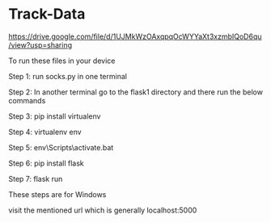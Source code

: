 # Track-Data

https://drive.google.com/file/d/1UJMkWzOAxqpqOcWYYaXt3xzmbIQoD6qu/view?usp=sharing

To run these files in your device

Step 1:
run socks.py in one terminal

Step 2:
In another terminal go to the flask1 directory and there run the below commands

Step 3: pip install virtualenv

Step 4: virtualenv env

Step 5: env\Scripts\activate.bat

Step 6: pip install flask

Step 7: flask run

These steps are for Windows

visit the mentioned url which is generally localhost:5000
